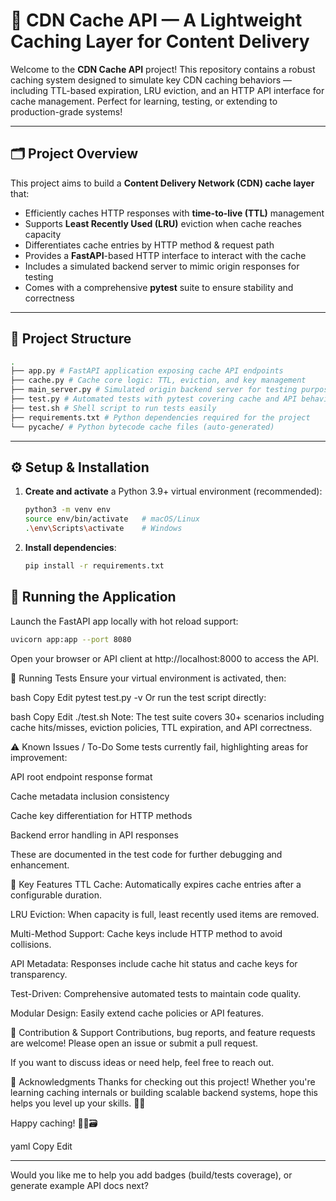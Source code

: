 # 🚀 CDN Cache API — A Lightweight Caching Layer for Content Delivery

Welcome to the **CDN Cache API** project! This repository contains a robust caching system designed to simulate key CDN caching behaviors — including TTL-based expiration, LRU eviction, and an HTTP API interface for cache management. Perfect for learning, testing, or extending to production-grade systems!

---

## 🗂️ Project Overview

This project aims to build a **Content Delivery Network (CDN) cache layer** that:

- Efficiently caches HTTP responses with **time-to-live (TTL)** management
- Supports **Least Recently Used (LRU)** eviction when cache reaches capacity
- Differentiates cache entries by HTTP method & request path
- Provides a **FastAPI**-based HTTP interface to interact with the cache
- Includes a simulated backend server to mimic origin responses for testing
- Comes with a comprehensive **pytest** suite to ensure stability and correctness

---

## 📁 Project Structure
```bash
.
├── app.py # FastAPI application exposing cache API endpoints
├── cache.py # Cache core logic: TTL, eviction, and key management
├── main_server.py # Simulated origin backend server for testing purposes
├── test.py # Automated tests with pytest covering cache and API behaviors
├── test.sh # Shell script to run tests easily
├── requirements.txt # Python dependencies required for the project
└── pycache/ # Python bytecode cache files (auto-generated)
```

---

## ⚙️ Setup & Installation

1. **Create and activate** a Python 3.9+ virtual environment (recommended):

   ```bash
   python3 -m venv env
   source env/bin/activate   # macOS/Linux
   .\env\Scripts\activate    # Windows

2. **Install dependencies**:
    ```bash
    pip install -r requirements.txt
    ```
## 🚀 Running the Application
Launch the FastAPI app locally with hot reload support:

```bash
uvicorn app:app --port 8080
````
Open your browser or API client at http://localhost:8000 to access the API.

🧪 Running Tests
Ensure your virtual environment is activated, then:

bash
Copy
Edit
pytest test.py -v
Or run the test script directly:

bash
Copy
Edit
./test.sh
Note: The test suite covers 30+ scenarios including cache hits/misses, eviction policies, TTL expiration, and API correctness.

⚠️ Known Issues / To-Do
Some tests currently fail, highlighting areas for improvement:

API root endpoint response format

Cache metadata inclusion consistency

Cache key differentiation for HTTP methods

Backend error handling in API responses

These are documented in the test code for further debugging and enhancement.

📌 Key Features
TTL Cache: Automatically expires cache entries after a configurable duration.

LRU Eviction: When capacity is full, least recently used items are removed.

Multi-Method Support: Cache keys include HTTP method to avoid collisions.

API Metadata: Responses include cache hit status and cache keys for transparency.

Test-Driven: Comprehensive automated tests to maintain code quality.

Modular Design: Easily extend cache policies or API features.

🤝 Contribution & Support
Contributions, bug reports, and feature requests are welcome! Please open an issue or submit a pull request.

If you want to discuss ideas or need help, feel free to reach out.

🙌 Acknowledgments
Thanks for checking out this project! Whether you're learning caching internals or building scalable backend systems, hope this helps you level up your skills. 💪✨

Happy caching! 🎉🚀🗃️

yaml
Copy
Edit

---

Would you like me to help you add badges (build/tests coverage), or generate example API docs next?







